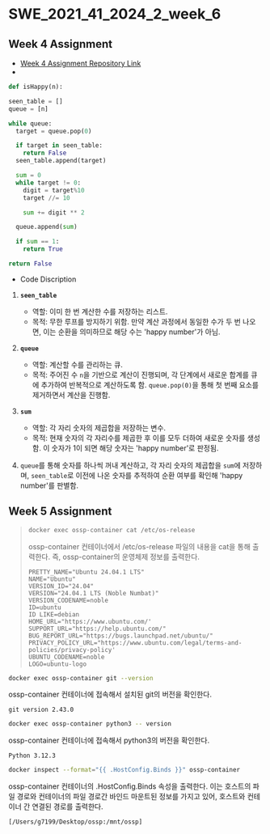 # SWE_2021_41_2024_2_week_6

## Week 4 Assignment
* [Week 4 Assignment Repository Link](https://github.com/g7199/SWE_2021_41_2024_2_week_4 "Repository Week 4")
* 
  
  ```python
  def isHappy(n):

  seen_table = []
  queue = [n]

  while queue:
    target = queue.pop(0)

    if target in seen_table:
      return False
    seen_table.append(target)

    sum = 0
    while target != 0:
      digit = target%10
      target //= 10

      sum += digit ** 2

    queue.append(sum)

    if sum == 1:
      return True

  return False
  ```
* Code Discription
1. **`seen_table`**  
   - 역할: 이미 한 번 계산한 수를 저장하는 리스트.  
   - 목적: 무한 루프를 방지하기 위함. 만약 계산 과정에서 동일한 수가 두 번 나오면, 이는 순환을 의미하므로 해당 수는 'happy number'가 아님.
   
2. **`queue`**  
   - 역할: 계산할 수를 관리하는 큐.  
   - 목적: 주어진 수 `n`을 기반으로 계산이 진행되며, 각 단계에서 새로운 합계를 큐에 추가하여 반복적으로 계산하도록 함. `queue.pop(0)`을 통해 첫 번째 요소를 제거하면서 계산을 진행함.
   
3. **`sum`**  
   - 역할: 각 자리 숫자의 제곱합을 저장하는 변수.  
   - 목적: 현재 숫자의 각 자리수를 제곱한 후 이를 모두 더하여 새로운 숫자를 생성함. 이 숫자가 1이 되면 해당 숫자는 'happy number'로 판정됨.

4. `queue`를 통해 숫자를 하나씩 꺼내 계산하고, 각 자리 숫자의 제곱합을 `sum`에 저장하며, `seen_table`로 이전에 나온 숫자를 추적하여 순환 여부를 확인해 'happy number'를 판별함.
 
 ## Week 5 Assignment

> ```bash 
>docker exec ossp-container cat /etc/os-release
>```
>ossp-container 컨테이너에서 /etc/os-release 파일의 내용을 cat을 통해 출력한다. 즉, ossp-container의 운영체제 정보를 출력한다.
>```
>PRETTY_NAME="Ubuntu 24.04.1 LTS"
>NAME="Ubuntu"
>VERSION_ID="24.04"
>VERSION="24.04.1 LTS (Noble Numbat)"
>VERSION_CODENAME=noble
>ID=ubuntu
>ID LIKE=debian
>HOME_URL="https://www.ubuntu.com/'
>SUPPORT_URL="https://help.ubuntu.com/"
>BUG_REPORT_URL="https://bugs.launchpad.net/ubuntu/"
>PRIVACY_POLICY_URL="https://www.ubuntu.com/legal/terms-and-policies/privacy-policy'
>UBUNTU_CODENAME=noble
>LOGO=ubuntu-logo
> ```

 ```bash
 docker exec ossp-container git --version
 ```
 ossp-container 컨테이너에 접속해서 설치된 git의 버전을 확인한다.
```
git version 2.43.0
```

 ```bash
 docker exec ossp-container python3 -- version
 ```
 ossp-container 컨테이너에 접속해서 python3의 버전을 확인한다.
```
Python 3.12.3
```

 ```bash
docker inspect --format="{{ .HostConfig.Binds }}" ossp-container
 ```
 ossp-container 컨테이너의 .HostConfig.Binds 속성을 출력한다. 이는 호스트의 파일 경로와 컨테이너의 파일 경로간 바인드 마운트된 정보를 가지고 있어, 호스트와 컨테이너 간 연결된 경로를 출력한다.
```
[/Users/g7199/Desktop/ossp:/mnt/ossp]
```
